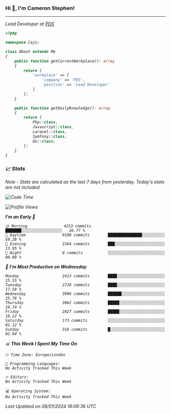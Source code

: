 ### Hi 👋, I'm Cameron Stephen!
<hr>
<p><em>Lead Developer at <a href="https://prindatasolutions.co.uk">PDS</a></p>


```php
<?php

namespace Cajs;

class About extends Me
{
    public function getCurrentWorkplace(): array
    {
        return [
            'workplace' => [
                'company' => 'PDS',
                'position' => 'Lead Developer'
            ]
        ];
    }

    public function getDailyKnowledge(): array
    {
        return [
            Php::class,
            Javascript::class,
            Laravel::class,
            Symfony::class,
            Go::class,
        ];
    }
}
```

### 📈 Stats
<p><em>Note - Stats are calculated as the last 7 days from yesterday. Today's stats are not included.</em></p>


<!--START_SECTION:waka-->
![Code Time](http://img.shields.io/badge/Code%20Time-3%2C644%20hrs%2014%20mins-blue)

![Profile Views](http://img.shields.io/badge/Profile%20Views-0-blue)

**I'm an Early 🐤** 

```text
🌞 Morning                4153 commits        ███████░░░░░░░░░░░░░░░░░░   26.77 % 
🌆 Daytime                9198 commits        ███████████████░░░░░░░░░░   59.28 % 
🌃 Evening                2164 commits        ███░░░░░░░░░░░░░░░░░░░░░░   13.95 % 
🌙 Night                  0 commits           ░░░░░░░░░░░░░░░░░░░░░░░░░   00.00 % 
```
📅 **I'm Most Productive on Wednesday** 

```text
Monday                   2413 commits        ████░░░░░░░░░░░░░░░░░░░░░   15.55 % 
Tuesday                  2728 commits        ████░░░░░░░░░░░░░░░░░░░░░   17.58 % 
Wednesday                3996 commits        ██████░░░░░░░░░░░░░░░░░░░   25.76 % 
Thursday                 3062 commits        █████░░░░░░░░░░░░░░░░░░░░   19.74 % 
Friday                   2827 commits        █████░░░░░░░░░░░░░░░░░░░░   18.22 % 
Saturday                 173 commits         ░░░░░░░░░░░░░░░░░░░░░░░░░   01.12 % 
Sunday                   316 commits         █░░░░░░░░░░░░░░░░░░░░░░░░   02.04 % 
```


📊 **This Week I Spent My Time On** 

```text
🕑︎ Time Zone: Europe/London

💬 Programming Languages: 
No Activity Tracked This Week

🔥 Editors: 
No Activity Tracked This Week

💻 Operating System: 
No Activity Tracked This Week
```


 Last Updated on 08/01/2024 18:06:36 UTC
<!--END_SECTION:waka-->

